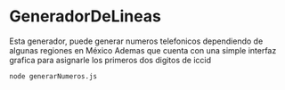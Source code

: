 # GeneradorDeLineas
Esta generador, puede generar numeros telefonicos dependiendo de algunas regiones en México
Ademas que cuenta con una simple interfaz grafica para asignarle los primeros dos digitos de iccid
```sh
node generarNumeros.js
```
